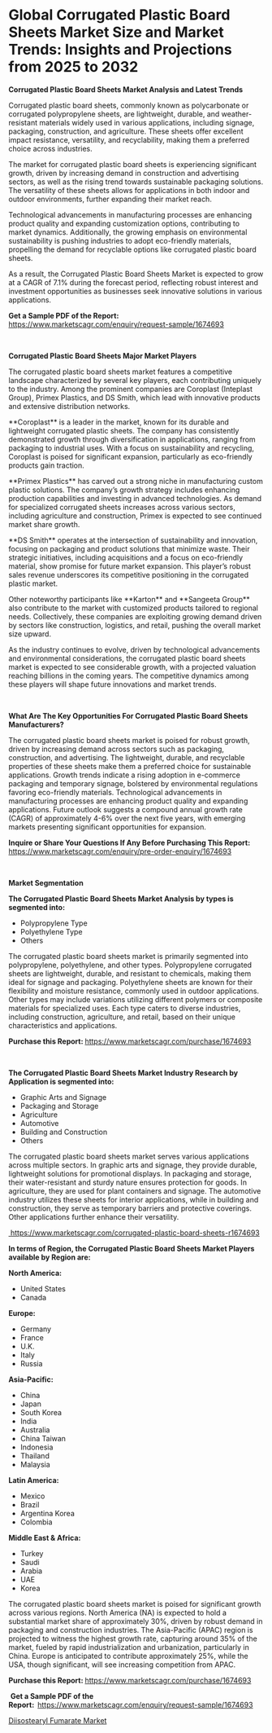 <p><h1>Global Corrugated Plastic Board Sheets Market Size and Market Trends: Insights and Projections from 2025 to 2032</h1></p><p><strong>Corrugated Plastic Board Sheets Market Analysis and Latest Trends</strong></p>
<p><p>Corrugated plastic board sheets, commonly known as polycarbonate or corrugated polypropylene sheets, are lightweight, durable, and weather-resistant materials widely used in various applications, including signage, packaging, construction, and agriculture. These sheets offer excellent impact resistance, versatility, and recyclability, making them a preferred choice across industries.</p><p>The market for corrugated plastic board sheets is experiencing significant growth, driven by increasing demand in construction and advertising sectors, as well as the rising trend towards sustainable packaging solutions. The versatility of these sheets allows for applications in both indoor and outdoor environments, further expanding their market reach. </p><p>Technological advancements in manufacturing processes are enhancing product quality and expanding customization options, contributing to market dynamics. Additionally, the growing emphasis on environmental sustainability is pushing industries to adopt eco-friendly materials, propelling the demand for recyclable options like corrugated plastic board sheets.</p><p>As a result, the Corrugated Plastic Board Sheets Market is expected to grow at a CAGR of 7.1% during the forecast period, reflecting robust interest and investment opportunities as businesses seek innovative solutions in various applications.</p></p>
<p><strong>Get a Sample PDF of the Report:&nbsp;</strong> <a href="https://www.marketscagr.com/enquiry/request-sample/1674693?utm_campaign=2010&utm_medium=2&utm_source=Github&utm_content=ia&utm_term=31032025&utm_id=corrugated-plastic-board-sheets">https://www.marketscagr.com/enquiry/request-sample/1674693</a></p>
<p>&nbsp;</p>
<p><strong>Corrugated Plastic Board Sheets Major Market Players</strong></p>
<p><p>The corrugated plastic board sheets market features a competitive landscape characterized by several key players, each contributing uniquely to the industry. Among the prominent companies are Coroplast (Inteplast Group), Primex Plastics, and DS Smith, which lead with innovative products and extensive distribution networks.</p><p>**Coroplast** is a leader in the market, known for its durable and lightweight corrugated plastic sheets. The company has consistently demonstrated growth through diversification in applications, ranging from packaging to industrial uses. With a focus on sustainability and recycling, Coroplast is poised for significant expansion, particularly as eco-friendly products gain traction.</p><p>**Primex Plastics** has carved out a strong niche in manufacturing custom plastic solutions. The company’s growth strategy includes enhancing production capabilities and investing in advanced technologies. As demand for specialized corrugated sheets increases across various sectors, including agriculture and construction, Primex is expected to see continued market share growth.</p><p>**DS Smith** operates at the intersection of sustainability and innovation, focusing on packaging and product solutions that minimize waste. Their strategic initiatives, including acquisitions and a focus on eco-friendly material, show promise for future market expansion. This player’s robust sales revenue underscores its competitive positioning in the corrugated plastic market.</p><p>Other noteworthy participants like **Karton** and **Sangeeta Group** also contribute to the market with customized products tailored to regional needs. Collectively, these companies are exploiting growing demand driven by sectors like construction, logistics, and retail, pushing the overall market size upward.</p><p>As the industry continues to evolve, driven by technological advancements and environmental considerations, the corrugated plastic board sheets market is expected to see considerable growth, with a projected valuation reaching billions in the coming years. The competitive dynamics among these players will shape future innovations and market trends.</p></p>
<p>&nbsp;</p>
<p><strong>What Are The Key Opportunities For Corrugated Plastic Board Sheets Manufacturers?</strong></p>
<p><p>The corrugated plastic board sheets market is poised for robust growth, driven by increasing demand across sectors such as packaging, construction, and advertising. The lightweight, durable, and recyclable properties of these sheets make them a preferred choice for sustainable applications. Growth trends indicate a rising adoption in e-commerce packaging and temporary signage, bolstered by environmental regulations favoring eco-friendly materials. Technological advancements in manufacturing processes are enhancing product quality and expanding applications. Future outlook suggests a compound annual growth rate (CAGR) of approximately 4-6% over the next five years, with emerging markets presenting significant opportunities for expansion.</p></p>
<p><strong>Inquire or Share Your Questions If Any Before Purchasing This Report:</strong> <a href="https://www.marketscagr.com/enquiry/pre-order-enquiry/1674693?utm_campaign=2010&utm_medium=2&utm_source=Github&utm_content=ia&utm_term=31032025&utm_id=corrugated-plastic-board-sheets">https://www.marketscagr.com/enquiry/pre-order-enquiry/1674693</a></p>
<p>&nbsp;</p>
<p><strong>Market Segmentation</strong></p>
<p><strong>The Corrugated Plastic Board Sheets Market Analysis by types is segmented into:</strong></p>
<p><ul><li>Polypropylene Type</li><li>Polyethylene Type</li><li>Others</li></ul></p>
<p><p>The corrugated plastic board sheets market is primarily segmented into polypropylene, polyethylene, and other types. Polypropylene corrugated sheets are lightweight, durable, and resistant to chemicals, making them ideal for signage and packaging. Polyethylene sheets are known for their flexibility and moisture resistance, commonly used in outdoor applications. Other types may include variations utilizing different polymers or composite materials for specialized uses. Each type caters to diverse industries, including construction, agriculture, and retail, based on their unique characteristics and applications.</p></p>
<p><strong>Purchase this Report:&nbsp;</strong><a href="https://www.marketscagr.com/purchase/1674693?utm_campaign=2010&utm_medium=2&utm_source=Github&utm_content=ia&utm_term=31032025&utm_id=corrugated-plastic-board-sheets">https://www.marketscagr.com/purchase/1674693</a></p>
<p>&nbsp;</p>
<p><strong>The Corrugated Plastic Board Sheets Market Industry Research by Application is segmented into:</strong></p>
<p><ul><li>Graphic Arts and Signage</li><li>Packaging and Storage</li><li>Agriculture</li><li>Automotive</li><li>Building and Construction</li><li>Others</li></ul></p>
<p><p>The corrugated plastic board sheets market serves various applications across multiple sectors. In graphic arts and signage, they provide durable, lightweight solutions for promotional displays. In packaging and storage, their water-resistant and sturdy nature ensures protection for goods. In agriculture, they are used for plant containers and signage. The automotive industry utilizes these sheets for interior applications, while in building and construction, they serve as temporary barriers and protective coverings. Other applications further enhance their versatility.</p></p>
<p><a href="https://www.marketscagr.com/corrugated-plastic-board-sheets-r1674693?utm_campaign=2010&utm_medium=2&utm_source=Github&utm_content=ia&utm_term=31032025&utm_id=corrugated-plastic-board-sheets">&nbsp;https://www.marketscagr.com/corrugated-plastic-board-sheets-r1674693</a></p>
<p><strong>In terms of Region, the Corrugated Plastic Board Sheets Market Players available by Region are:</strong></p>
<p>
    <p> <strong> North America: </strong>
        <ul>
            <li>United States</li>
            <li>Canada</li>
        </ul>
        </p> 
    <p> <strong> Europe: </strong>
        <ul>
            <li>Germany</li>
            <li>France</li>
            <li>U.K.</li>
            <li>Italy</li>
            <li>Russia</li>
        </ul>
        </p> 
    <p> <strong> Asia-Pacific: </strong>
        <ul>
            <li>China</li>
            <li>Japan</li>
            <li>South Korea</li>
            <li>India</li>
            <li>Australia</li>
            <li>China Taiwan</li>
            <li>Indonesia</li>
            <li>Thailand</li>
            <li>Malaysia</li>
        </ul>
        </p> 
    <p> <strong> Latin America: </strong>
        <ul>
            <li>Mexico</li>
            <li>Brazil</li>
            <li>Argentina Korea</li>
            <li>Colombia</li>
        </ul>
        </p> 
    <p> <strong> Middle East & Africa: </strong>
        <ul>
            <li>Turkey</li>
            <li>Saudi</li>
            <li>Arabia</li>
            <li>UAE</li>
            <li>Korea</li>
        </ul>
    </p>
    </p>
<p><p>The corrugated plastic board sheets market is poised for significant growth across various regions. North America (NA) is expected to hold a substantial market share of approximately 30%, driven by robust demand in packaging and construction industries. The Asia-Pacific (APAC) region is projected to witness the highest growth rate, capturing around 35% of the market, fueled by rapid industrialization and urbanization, particularly in China. Europe is anticipated to contribute approximately 25%, while the USA, though significant, will see increasing competition from APAC.</p></p>
<p><strong>Purchase this Report: </strong><a href="https://www.marketscagr.com/purchase/1674693?utm_campaign=2010&utm_medium=2&utm_source=Github&utm_content=ia&utm_term=31032025&utm_id=corrugated-plastic-board-sheets">https://www.marketscagr.com/purchase/1674693</a></p>
<p>&nbsp;<strong>Get a Sample PDF of the Report:&nbsp;&nbsp;</strong><a href="https://www.marketscagr.com/enquiry/request-sample/1674693?utm_campaign=2010&utm_medium=2&utm_source=Github&utm_content=ia&utm_term=31032025&utm_id=corrugated-plastic-board-sheets">https://www.marketscagr.com/enquiry/request-sample/1674693</a></p>
<p><strong></strong></p>
<p><p><a href="https://github.com/camacrokesw2/Market-Research-Report-List-1/blob/main/diisostearyl-fumarate-market.md?utm_campaign=2010&utm_medium=2&utm_source=Github&utm_content=ia&utm_term=31032025&utm_id=corrugated-plastic-board-sheets">Diisostearyl Fumarate Market</a></p></p>